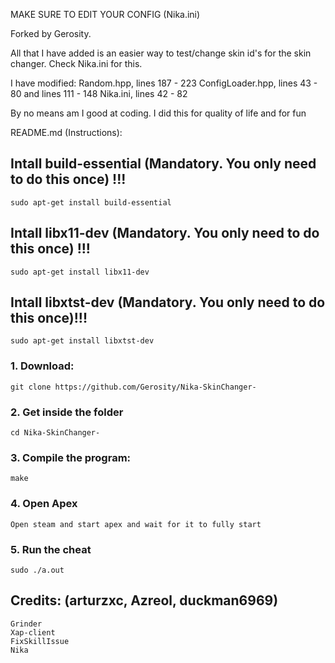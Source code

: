 MAKE SURE TO EDIT YOUR CONFIG (Nika.ini)

Forked by Gerosity.

All that I have added is an easier way to test/change skin id's for the skin changer. Check Nika.ini for this.

I have modified:
Random.hpp, lines 187 - 223
ConfigLoader.hpp, lines 43 - 80 and lines 111 - 148
Nika.ini, lines 42 - 82

By no means am I good at coding.
I did this for quality of life and for fun

README.md (Instructions):
## Intall build-essential (Mandatory. You only need to do this once) !!!
```
sudo apt-get install build-essential
```

## Intall libx11-dev (Mandatory. You only need to do this once) !!!
```
sudo apt-get install libx11-dev
```

## Intall libxtst-dev (Mandatory. You only need to do this once)!!!
```
sudo apt-get install libxtst-dev
```


### 1. Download:
```
git clone https://github.com/Gerosity/Nika-SkinChanger-
```

### 2. Get inside the folder
```
cd Nika-SkinChanger-
```

### 3. Compile the program:
```
make
```

### 4. Open Apex
```
Open steam and start apex and wait for it to fully start
```

### 5. Run the cheat
```
sudo ./a.out
```

## Credits: (arturzxc, Azreol, duckman6969)
```
Grinder
Xap-client
FixSkillIssue
Nika

